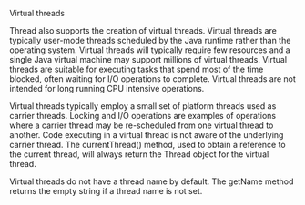 Virtual threads

Thread also supports the creation of virtual threads. Virtual threads are typically user-mode threads scheduled by the Java runtime rather than the operating system. Virtual threads will typically require few resources and a single Java virtual machine may support millions of virtual threads. Virtual threads are suitable for executing tasks that spend most of the time blocked, often waiting for I/O operations to complete. Virtual threads are not intended for long running CPU intensive operations.

Virtual threads typically employ a small set of platform threads used as carrier threads. Locking and I/O operations are examples of operations where a carrier thread may be re-scheduled from one virtual thread to another. Code executing in a virtual thread is not aware of the underlying carrier thread. The currentThread() method, used to obtain a reference to the current thread, will always return the Thread object for the virtual thread.

Virtual threads do not have a thread name by default. The getName method returns the empty string if a thread name is not set.

